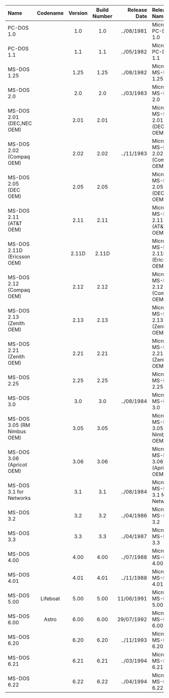 | Name                                                   | Codename          | Version | Build Number      | Release Date | Release Name                                             |
| :----------------------------------------------------- | :---------------: | :-----: | :---------------: | -----------: | :------------------------------------------------------- |
| PC-DOS 1.0                                             |                   | 1.0     | 1.0               |  ../08/1981  | Microsoft PC-DOS 1.0                                     |
| PC-DOS 1.1                                             |                   | 1.1     | 1.1               |  ../05/1982  | Microsoft PC-DOS 1.1                                     |
| MS-DOS 1.25                                            |                   | 1.25    | 1.25              |  ../08/1982  | Microsoft MS-DOS 1.25                                    |
| MS-DOS 2.0                                             |                   | 2.0     | 2.0               |  ../03/1983  | Microsoft MS-DOS 2.0                                     |
| MS-DOS 2.01  (DEC,NEC OEM)                             |                   | 2.01    | 2.01              |              | Microsoft MS-DOS 2.01 (DEC,NEC OEM)                      |
| MS-DOS 2.02  (Compaq OEM)                              |                   | 2.02    | 2.02              |  ../11/1983  | Microsoft MS-DOS 2.02 (Compaq OEM)                       |
| MS-DOS 2.05  (DEC OEM)                                 |                   | 2.05    | 2.05              |              | Microsoft MS-DOS 2.05 (DEC OEM)                          |
| MS-DOS 2.11  (AT&T OEM)                                |                   | 2.11    | 2.11              |              | Microsoft MS-DOS 2.11 (AT&T OEM)                         |
| MS-DOS 2.11D (Ericsson OEM)                            |                   | 2.11D   | 2.11D             |              | Microsoft MS-DOS 2.11D (Ericsson OEM)                    |
| MS-DOS 2.12  (Compaq OEM)                              |                   | 2.12    | 2.12              |              | Microsoft MS-DOS 2.12 (Compaq OEM)                       |
| MS-DOS 2.13  (Zenith OEM)                              |                   | 2.13    | 2.13              |              | Microsoft MS-DOS 2.13 (Zenith OEM)                       |
| MS-DOS 2.21  (Zenith OEM)                              |                   | 2.21    | 2.21              |              | Microsoft MS-DOS 2.21 (Zenith OEM)                       |
| MS-DOS 2.25                                            |                   | 2.25    | 2.25              |              | Microsoft MS-DOS 2.25                                    |
| MS-DOS 3.0                                             |                   | 3.0     | 3.0               |  ../08/1984  | Microsoft MS-DOS 3.0                                     |
| MS-DOS 3.05  (RM Nimbus OEM)                           |                   | 3.05    | 3.05              |              | Microsoft MS-DOS 3.05 (RM Nimbus OEM)                    |
| MS-DOS 3.06  (Apricot OEM)                             |                   | 3.06    | 3.06              |              | Microsoft MS-DOS 3.06 (Apricot OEM)                      |
| MS-DOS 3.1 for Networks                                |                   | 3.1     | 3.1               |  ../08/1984  | Microsoft MS-DOS 3.1 for Networks                        |
| MS-DOS 3.2                                             |                   | 3.2     | 3.2               |  ../04/1986  | Microsoft MS-DOS 3.2                                     |
| MS-DOS 3.3                                             |                   | 3.3     | 3.3               |  ../04/1987  | Microsoft MS-DOS 3.3                                     |
| MS-DOS 4.00                                            |                   | 4.00    | 4.00              |  ../07/1988  | Microsoft MS-DOS 4.00                                    |
| MS-DOS 4.01                                            |                   | 4.01    | 4.01              |  ../11/1988  | Microsoft MS-DOS 4.01                                    |
| MS-DOS 5.00                                            | Lifeboat          | 5.00    | 5.00              |  11/06/1991  | Microsoft MS-DOS 5.00                                    |
| MS-DOS 6.00                                            | Astro             | 6.00    | 6.00              |  29/07/1992  | Microsoft MS-DOS 6.00                                    |
| MS-DOS 6.20                                            |                   | 6.20    | 6.20              |  ../11/1993  | Microsoft MS-DOS 6.20                                    |
| MS-DOS 6.21                                            |                   | 6.21    | 6.21              |  ../03/1994  | Microsoft MS-DOS 6.21                                    |
| MS-DOS 6.22                                            |                   | 6.22    | 6.22              |  ../04/1994  | Microsoft MS-DOS 6.22                                    |